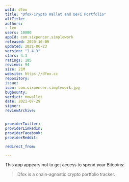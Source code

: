 ```yaml
---
wsId: dfox
title: "Dfox-Crypto Wallet and DeFi Portfolio"
altTitle: 
authors:
- leo
users: 10000
appId: com.sixpencer.simplework
released: 2020-10-09
updated: 2021-06-23
version: "1.4.3"
stars: 4.3
ratings: 185
reviews: 94
size: 21M
website: https://dfox.cc
repository: 
issue: 
icon: com.sixpencer.simplework.jpg
bugbounty: 
verdict: nowallet
date: 2021-07-29
signer: 
reviewArchive:


providerTwitter: 
providerLinkedIn: 
providerFacebook: 
providerReddit: 

redirect_from:

---
```



This app appears not to get access to spend your Bitcoins:

> Dfox is a chain-agnostic crypto portfolio tracker.
